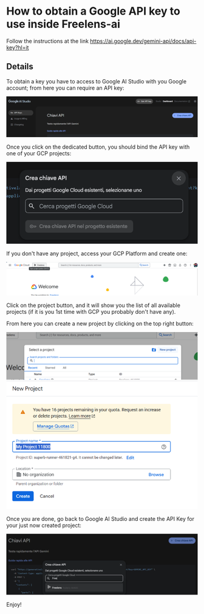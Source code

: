 # How to obtain a Google API key to use inside Freelens-ai

Follow the instructions at the link
<https://ai.google.dev/gemini-api/docs/api-key?hl=it>

## Details

To obtain a key you have to access to Google AI Studio with you Google
account; from here you can require an API key:

![gaistudioscreen](images/gaistudioscreen.png)

Once you click on the dedicated button, you should bind the API key with one
of your GCP projects:

![projectbingscreen](images/projectbingscreen.png)

If you don't have any project, access your GCP Platform and create one:

![gcpconsole](images/gcpconsole.png)

Click on the project button, and it will show you the list of all available
projects (if it is you 1st time with GCP you probably don't have any).

From here you can create a new project by clicking on the top right button:

![gcpnewproject](images/gcpnewproject.png) 
![gcpnewproject2](images/gcpnewproject2.png)

Once you are done, go back to Google AI Studio and create the API Key for your
just now created project:

![gaichooseproject](images/gaichooseproject.png)

Enjoy!
